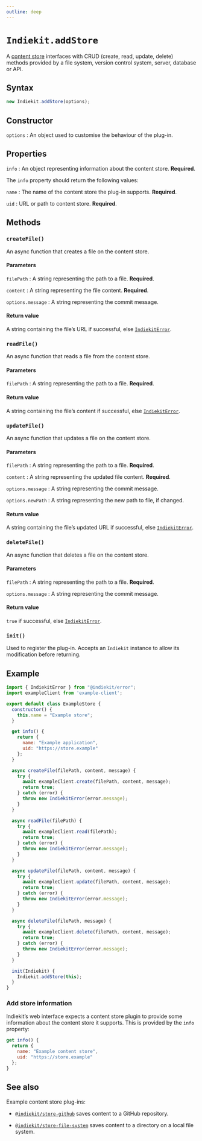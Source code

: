 ```yaml
---
outline: deep
---
```


# `Indiekit.addStore`

A [content store](../concepts.md#content-store) interfaces with CRUD (create, read, update, delete) methods provided by a file system, version control system, server, database or API.

## Syntax

```js
new Indiekit.addStore(options);
```

## Constructor

`options`
: An object used to customise the behaviour of the plug-in.

## Properties

`info`
: An object representing information about the content store. **Required**.

  The `info` property should return the following values:

  `name`
  : The name of the content store the plug-in supports. **Required**.

  `uid`
  : URL or path to content store. **Required**.

## Methods

### `createFile()`

An async function that creates a file on the content store.

#### Parameters

`filePath`
: A string representing the path to a file. **Required**.

`content`
: A string representing the file content. **Required**.

`options.message`
: A string representing the commit message.

#### Return value

A string containing the file’s URL if successful, else [`IndiekitError`][].

### `readFile()`

An async function that reads a file from the content store.

#### Parameters

`filePath`
: A string representing the path to a file. **Required**.

#### Return value

A string containing the file’s content if successful, else [`IndiekitError`][].

### `updateFile()`

An async function that updates a file on the content store.

#### Parameters

`filePath`
: A string representing the path to a file. **Required**.

`content`
: A string representing the updated file content. **Required**.

`options.message`
: A string representing the commit message.

`options.newPath`
: A string representing the new path to file, if changed.

#### Return value

A string containing the file’s updated URL if successful, else [`IndiekitError`][].

### `deleteFile()`

An async function that deletes a file on the content store.

#### Parameters

`filePath`
: A string representing the path to a file. **Required**.

`options.message`
: A string representing the commit message.

#### Return value

`true` if successful, else [`IndiekitError`][].

### `init()`

Used to register the plug-in. Accepts an `Indiekit` instance to allow its modification before returning.

## Example

```js
import { IndiekitError } from "@indiekit/error";
import exampleClient from 'example-client';

export default class ExampleStore {
  constructor() {
    this.name = "Example store";
  }

  get info() {
    return {
      name: "Example application",
      uid: "https://store.example"
    };
  }

  async createFile(filePath, content, message) {
    try {
      await exampleClient.create(filePath, content, message);
      return true;
    } catch (error) {
      throw new IndiekitError(error.message);
    }
  }

  async readFile(filePath) {
    try {
      await exampleClient.read(filePath);
      return true;
    } catch (error) {
      throw new IndiekitError(error.message);
    }
  }

  async updateFile(filePath, content, message) {
    try {
      await exampleClient.update(filePath, content, message);
      return true;
    } catch (error) {
      throw new IndiekitError(error.message);
    }
  }

  async deleteFile(filePath, message) {
    try {
      await exampleClient.delete(filePath, content, message);
      return true;
    } catch (error) {
      throw new IndiekitError(error.message);
    }
  }

  init(Indiekit) {
    Indiekit.addStore(this);
  }
}
```

### Add store information

Indiekit’s web interface expects a content store plugin to provide some information about the content store it supports. This is provided by the `info` property:

```js
get info() {
  return {
    name: "Example content store",
    uid: "https://store.example"
  };
}
```

## See also

Example content store plug-ins:

- [`@indiekit/store-github`](https://github.com/getindiekit/indiekit/tree/main/packages/store-github) saves content to a GitHub repository.

- [`@indiekit/store-file-system`](https://github.com/getindiekit/indiekit/tree/main/packages/store-file-system) saves content to a directory on a local file system.

[`IndiekitError`]: error.md
